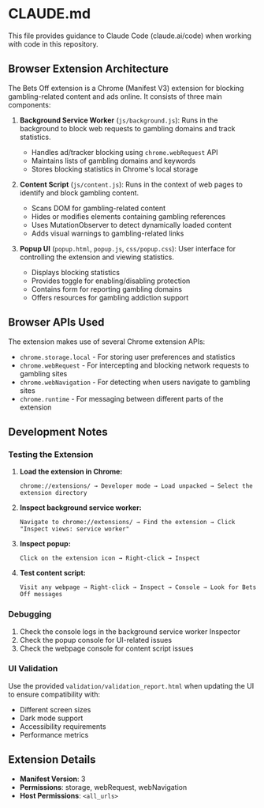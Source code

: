 # CLAUDE.md

This file provides guidance to Claude Code (claude.ai/code) when working with code in this repository.

## Browser Extension Architecture

The Bets Off extension is a Chrome (Manifest V3) extension for blocking gambling-related content and ads online. It consists of three main components:

1. **Background Service Worker** (`js/background.js`): Runs in the background to block web requests to gambling domains and track statistics.
   - Handles ad/tracker blocking using `chrome.webRequest` API
   - Maintains lists of gambling domains and keywords
   - Stores blocking statistics in Chrome's local storage

2. **Content Script** (`js/content.js`): Runs in the context of web pages to identify and block gambling content.
   - Scans DOM for gambling-related content
   - Hides or modifies elements containing gambling references
   - Uses MutationObserver to detect dynamically loaded content
   - Adds visual warnings to gambling-related links

3. **Popup UI** (`popup.html`, `popup.js`, `css/popup.css`): User interface for controlling the extension and viewing statistics.
   - Displays blocking statistics
   - Provides toggle for enabling/disabling protection
   - Contains form for reporting gambling domains
   - Offers resources for gambling addiction support

## Browser APIs Used

The extension makes use of several Chrome extension APIs:
- `chrome.storage.local` - For storing user preferences and statistics
- `chrome.webRequest` - For intercepting and blocking network requests to gambling sites
- `chrome.webNavigation` - For detecting when users navigate to gambling sites
- `chrome.runtime` - For messaging between different parts of the extension

## Development Notes

### Testing the Extension

1. **Load the extension in Chrome:**
   ```
   chrome://extensions/ → Developer mode → Load unpacked → Select the extension directory
   ```

2. **Inspect background service worker:**
   ```
   Navigate to chrome://extensions/ → Find the extension → Click "Inspect views: service worker"
   ```

3. **Inspect popup:**
   ```
   Click on the extension icon → Right-click → Inspect
   ```

4. **Test content script:**
   ```
   Visit any webpage → Right-click → Inspect → Console → Look for Bets Off messages
   ```

### Debugging

1. Check the console logs in the background service worker Inspector
2. Check the popup console for UI-related issues 
3. Check the webpage console for content script issues

### UI Validation

Use the provided `validation/validation_report.html` when updating the UI to ensure compatibility with:
- Different screen sizes
- Dark mode support
- Accessibility requirements
- Performance metrics

## Extension Details

- **Manifest Version**: 3
- **Permissions**: storage, webRequest, webNavigation
- **Host Permissions**: `<all_urls>`